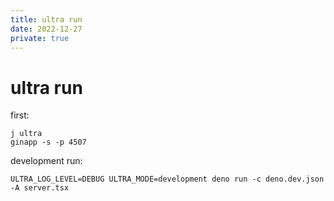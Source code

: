 ```yaml
---
title: ultra run
date: 2022-12-27
private: true
---
```

# ultra run
first:

    j ultra
    ginapp -s -p 4507

development run:

    ULTRA_LOG_LEVEL=DEBUG ULTRA_MODE=development deno run -c deno.dev.json -A server.tsx
